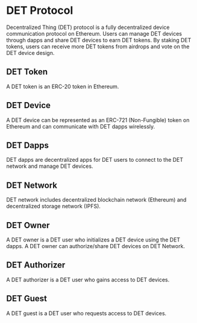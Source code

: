 # DET Protocol

Decentralized Thing (DET) protocol is a fully decentralized device communication protocol on Ethereum. Users can manage DET devices through dapps and share DET devices to earn DET tokens. By staking DET tokens, users can receive more DET tokens from airdrops and vote on the DET device design.

## DET Token

A DET token is an ERC-20 token in Ethereum.

## DET Device

A DET device can be represented as an ERC-721 (Non-Fungible) token on Ethereum and can communicate with DET dapps wirelessly.

## DET Dapps

DET dapps are decentralized apps for DET users to connect to the DET network and manage DET devices.

## DET Network

DET network includes decentralized blockchain network (Ethereum) and decentralized storage network (IPFS).

## DET Owner

A DET owner is a DET user who initializes a DET device using the DET dapps. A DET owner can authorize/share DET devices on DET Network.

## DET Authorizer

A DET authorizer is a DET user who gains access to DET devices.

## DET Guest

A DET guest is a DET user who requests access to DET devices.

